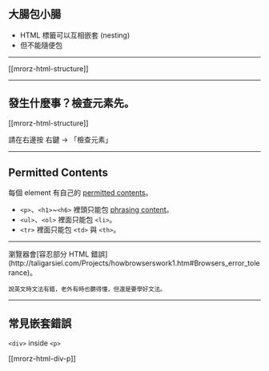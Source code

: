 大腸包小腸
---------

* HTML 標籤可以互相嵌套 (nesting)
* 但不能隨便包

- - -

[[mrorz-html-structure]]

---

發生什麼事？檢查元素先。
-------------------

[[mrorz-html-structure]]

請在右邊按 <kbd>右鍵</kbd> → 「檢查元素」

---

Permitted Contents
------------------

每個 element 有自己的 [permitted contents](http://www.w3.org/TR/html-markup/elements.html#elements "W3C Spec")。

* `<p>`、`<h1>`~`<h6>` 裡頭只能包 [phrasing content](http://www.w3.org/TR/html-markup/terminology.html#phrasing-content)。
* `<ul>`、`<ol>` 裡面只能包 `<li>`。
* `<tr>` 裡面只能包 `<td>` 與 `<th>`。

<div class="fragment">
  <hr>
  <p>瀏覽器會[容忍部分 HTML 錯誤](http://taligarsiel.com/Projects/howbrowserswork1.htm#Browsers_error_tolerance)。</p>
  <p><small>說英文時文法有錯，老外有時也聽得懂，但還是要學好文法。</small></p>
</div>

---

常見嵌套錯誤
----------

`<div>` inside `<p>`

[[mrorz-html-div-p]]
